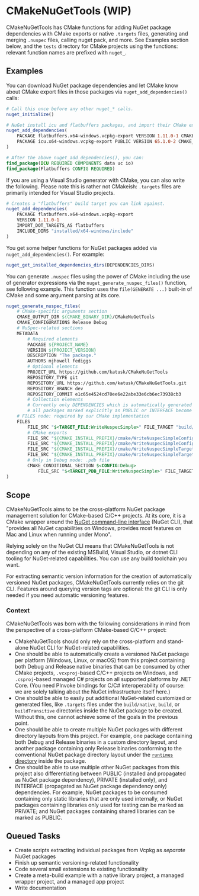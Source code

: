 # CMakeNuGetTools (WIP)

CMakeNuGetTools has CMake functions for adding NuGet package dependencies with CMake exports or native `.targets` files, generating and merging `.nuspec` files, calling nuget pack, and more. See Examples section below, and the `tests` directory for CMake projects using the functions: relevant function names are prefixed with `nuget_`.

## Examples

You can download NuGet package dependencies and let CMake know about CMake export files in those packages via `nuget_add_dependencies()` calls:

```cmake
# Call this once before any other nuget_* calls.
nuget_initialize()

# NuGet install icu and flatbuffers packages, and import their CMake export files.
nuget_add_dependencies(
    PACKAGE flatbuffers.x64-windows.vcpkg-export VERSION 1.11.0-1 CMAKE_PREFIX_PATHS installed/x64-windows
    PACKAGE icu.x64-windows.vcpkg-export PUBLIC VERSION 65.1.0-2 CMAKE_PREFIX_PATHS installed/x64-windows
)

# After the above nuget_add_dependencies(), you can:
find_package(ICU REQUIRED COMPONENTS data uc io)
find_package(Flatbuffers CONFIG REQUIRED)
```

If you are using a Visual Studio generator with CMake, you can also write the following. Please note this is rather not CMakeish: `.targets` files are primarily intended for Visual Studio projects.

```cmake
# Creates a "flatbuffers" build target you can link against.
nuget_add_dependencies(
    PACKAGE flatbuffers.x64-windows.vcpkg-export
    VERSION 1.11.0-1
    IMPORT_DOT_TARGETS_AS flatbuffers
    INCLUDE_DIRS "installed/x64-windows/include"
)
```

You get some helper functions for NuGet packages added via `nuget_add_dependencies()`. For example:

```cmake
nuget_get_installed_dependencies_dirs(DEPENDENCIES_DIRS)
```

You can generate `.nuspec` files using the power of CMake including the use of generator expressions via the `nuget_generate_nuspec_files()` function, see following example. This function uses the `file(GENERATE ...)` built-in of CMake and some argument parsing at its core.

```cmake
nuget_generate_nuspec_files(
    # CMake-specific arguments section
    CMAKE_OUTPUT_DIR ${CMAKE_BINARY_DIR}/CMakeNuGetTools
    CMAKE_CONFIGURATIONS Release Debug
    # NuSpec-related sections
    METADATA
        # Required elements
        PACKAGE ${PROJECT_NAME}
        VERSION ${PROJECT_VERSION}
        DESCRIPTION "The package."
        AUTHORS mjhowell fediggs
        # Optional elements
        PROJECT_URL https://github.com/katusk/CMakeNuGetTools
        REPOSITORY_TYPE git
        REPOSITORY_URL https://github.com/katusk/CMakeNuGetTools.git
        REPOSITORY_BRANCH dev
        REPOSITORY_COMMIT e1c65e4524cd70ee6e22abe33e6cb6ec73938cb3
        # Collection elements
        # Currently only DEPENDENCIES which is automatically generated based on nuget_add_dependencies() calls:
        # all packages marked explicitly as PUBLIC or INTERFACE become a dependency entry.
    # FILES node: required by our CMake implementation
    FILES
        FILE_SRC "$<TARGET_FILE:WriteNuspecSimple>" FILE_TARGET "build/native/x64-windows/bin/$<LOWER_CASE:$<CONFIG>>"
        # CMake exports
        FILE_SRC "${CMAKE_INSTALL_PREFIX}/cmake/WriteNuspecSimpleConfig.cmake" FILE_TARGET "build/native/x64-windows/cmake"
        FILE_SRC "${CMAKE_INSTALL_PREFIX}/cmake/WriteNuspecSimpleConfigVersion.cmake" FILE_TARGET "build/native/x64-windows/cmake"
        FILE_SRC "${CMAKE_INSTALL_PREFIX}/cmake/WriteNuspecSimpleTargets.cmake" FILE_TARGET "build/native/x64-windows/cmake"
        FILE_SRC "${CMAKE_INSTALL_PREFIX}/cmake/WriteNuspecSimpleTargets-$<LOWER_CASE:$<CONFIG>>.cmake" FILE_TARGET "build/native/x64-windows/cmake"
        # Only in Debug mode: .pdb file
        CMAKE_CONDITIONAL_SECTION $<CONFIG:Debug>
            FILE_SRC "$<TARGET_PDB_FILE:WriteNuspecSimple>" FILE_TARGET "build/native/x64-windows/bin/$<LOWER_CASE:$<CONFIG>>"
)
```

## Scope

CMakeNuGetTools aims to be the cross-platform NuGet package management solution for CMake-based C/C++ projects. At its core, it is a CMake wrapper around the [NuGet command-line interface](https://docs.microsoft.com/en-us/nuget/install-nuget-client-tools#nugetexe-cli) (NuGet CLI), that "provides all NuGet capabilities on Windows, provides most features on Mac and Linux when running under Mono".

Relying solely on the NuGet CLI means that CMakeNuGetTools is not depending on any of the existing MSBuild, Visual Studio, or dotnet CLI tooling for NuGet-related capabilities. You can use any build toolchain you want.

For extracting semantic version information for the creation of automatically versioned NuGet packages, CMakeNuGetTools currently relies on the git CLI. Features around querying version tags are optional: the git CLI is only needed if you need automatic versioning features.

### Context

CMakeNuGetTools was born with the following considerations in mind from the perspective of a cross-platform CMake-based C/C++ project:

* CMakeNuGetTools should only rely on the cross-platform and stand-alone NuGet CLI for NuGet-related capabilities.
* One should be able to automatically create a versioned NuGet package per platform (Windows, Linux, or macOS) from this project containing both Debug and Release native binaries that can be consumed by other CMake projects, `.vcxproj`-based C/C++ projects on Windows, and `.csproj`-based managed C# projects on all supported platforms by .NET Core. (You need PInvoke bindings for C/C# interoperability of course: we are solely talking about the NuGet infrastructure itself here.)
* One should be able to easily put additional NuGet-related customized or generated files, like `.targets` files under the `build/native`, `build`, or `buildTransitive` directories inside the NuGet package to be created. Without this, one cannot achieve some of the goals in the previous point.
* One should be able to create multiple NuGet packages with different directory layouts from this project. For example, one package containing both Debug and Release binaries in a custom directory layout, and another package containing only Release binaries conforming to the conventional NuGet package directory layout under the [`runtimes` directory](https://docs.microsoft.com/en-us/dotnet/core/rid-catalog) inside the package.
* One should be able to use multiple other NuGet packages from this project also differentiating between PUBLIC (installed and propagated as NuGet package dependency), PRIVATE (installed only), and INTERFACE (propagated as NuGet package dependency only) dependencies. For example, NuGet packages to be consumed containing only static libraries that are only used internally, or NuGet packages containing libraries only used for testing can be marked as PRIVATE; and NuGet packages containing shared libraries can be marked as PUBLIC.

## Queued Tasks
* Create scripts extracting individual packages from Vcpkg as *separate* NuGet packages
* Finish up semantic versioning-related functionality
* Code several small extensions to existing functionality
* Create a meta-build example with a native library project, a managed wrapper project, and a managed app project
* Write documentation
